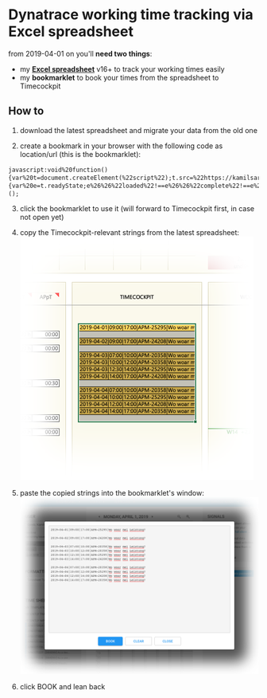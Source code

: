 # Dynatrace working time tracking via Excel spreadsheet

from 2019-04-01 on you'll **need two things**:
- my [**Excel spreadsheet**](./spreadsheet/spreadsheet_template_de_v16.xlsx) v16+ to track your working times easily
- my **bookmarklet** to book your times from the spreadsheet to Timecockpit

## How to

1. download the latest spreadsheet and migrate your data from the old one

2. create a bookmark in your browser with the following code as location/url (this is the bookmarklet):
```
javascript:void%20function(){var%20t=document.createElement(%22script%22);t.src=%22https://kamilsarelo.github.io/com.dynatrace.timetracking.bookmarklet.js%22,t.type=%22text/javascript%22,t.onreadystatechange=t.onload=function(){var%20e=t.readyState;e%26%26%22loaded%22!==e%26%26%22complete%22!==e%26%26alert(%22could%20not%20load%20bookmarklet%22)},document.head.appendChild(t)}();
```

3. click the bookmarklet to use it (will forward to Timecockpit first, in case not open yet)

4. copy the Timecockpit-relevant strings from the latest spreadsheet:
![](./res/spreadsheet.png)

5. paste the copied strings into the bookmarklet's window:
![](./res/bookmarklet.png)

6. click BOOK and lean back

